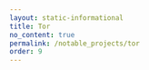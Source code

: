```yaml
---
layout: static-informational
title: Tor
no_content: true
permalink: /notable_projects/tor
order: 9
---
```

